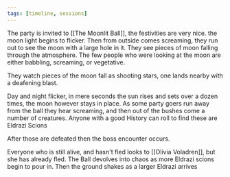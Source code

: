 ```yaml
---
tags: [timeline, sessions]
---
```


The party is invited to [[The Moonlit Ball]], the festivities are very nice.  the moon light begins to flicker. Then from outside comes screaming, they run out to see the moon with a large hole in it. They see pieces of moon falling through the atmosphere. The few people who were looking at the moon are either babbling, screaming, or vegetative.

They watch pieces of the moon fall as shooting stars, one lands nearby with a deafening blast.

Day and night flicker, in mere seconds the sun rises and sets over a dozen times, the moon however stays in place. As some party goers run away from the ball they hear screaming, and then out of the bushes come a number of creatures. Anyone with a good History can roll to find these are Eldrazi Scions

After those are defeated then the boss encounter occurs. 


Everyone who is still alive, and hasn't fled looks to [[Olivia Voladren]], but she has already fled. The Ball devolves into chaos as more Eldrazi scions begin to pour in. Then the ground shakes as a larger Eldrazi arrives